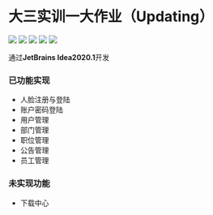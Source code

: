 # 大三实训一大作业（Updating）

![](https://img.shields.io/badge/Java-1.8-brightgreen.svg) ![](https://img.shields.io/badge/SpringBoot-2.x-blue) ![](https://img.shields.io/badge/Mybatis-2.x-yellowgreen.svg) ![](https://img.shields.io/badge/Thymeleaf-3.x-lightgrey.svg) [![](https://img.shields.io/apm/l/vim-mode)](https://github.com/We-can-do-nothing/homework/blob/master/LICENCE)

通过**JetBrains Idea2020.1**开发

### 已功能实现

- 人脸注册与登陆
- 账户密码登陆
- 用户管理
- 部门管理
- 职位管理
- 公告管理
- 员工管理

### 未实现功能

- 下载中心

